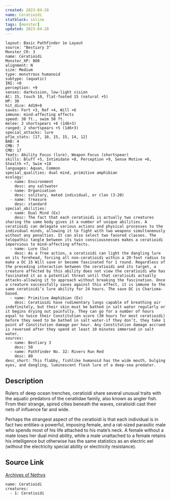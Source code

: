 ```yaml
---
created: 2023-04-28
name: Ceratioidi
statblock: inline
tags: [monster]
updated: 2023-04-28
---
```

```statblock
layout: Basic Pathfinder 1e Layout
source: "Bestiary 3"
Monster_CR: 3
name: Ceratioidi
Monster_XP: 800
alignment: N
size: Medium
type: monstrous humanoid
subtype: (aquatic)
INI: +0
perception: +9
senses: darkvision, low-light vision
AC: 15, touch 10, flat-footed 15 (natural +5)
HP: 30
hit_dice: 4d10+8
saves: Fort +3, Ref +4, Will +6
immune: mind-affecting effects
speed: 30 ft., swim 50 ft.
melee: 2 shortspears +8 (1d6+3)
ranged: 2 shortspears +5 (1d6+3)
special_attacks: lure
pf1e_stats: [17, 10, 15, 15, 14, 12]
BAB: 4
CMB: 7
CMD: 17
feats: Ability Focus (lure), Weapon Focus (shortspear)
skills: Bluff +5, Intimidate +8, Perception +9, Sense Motive +6, Stealth +7, Swim +18
languages: Aquan, Common
special_qualities: dual mind, primitive amphibian
ecology:
  - name: Environment
    desc: any saltwater
  - name: Organisation
    desc: solitary, mated individual, or clan (3-20)
  - name: Treasure
    desc: standard
special_abilities:
  - name: Dual Mind (Ex)
    desc: The fact that each ceratioidi is actually two creatures sharing the same body gives it a number of unique abilities. A ceratioidi can delegate various actions and physical processes to the individual minds, allowing it to fight with two weapons simultaneously without any penalties. It can also select two favored classes. The telepathic tangle between its twin consciousnesses makes a ceratioidi impervious to mind-affecting effects.
  - name: Lure (Su)
    desc: As a free action, a ceratioidi can light the dangling lure on its forehead, forcing all non-ceratioidi within a 20-foot radius to make a DC 15 Will save or become fascinated for 1 round. Regardless of the preceding interaction between the ceratioidi and its target, a creature affected by this ability does not view the ceratioidi who has fascinated it as a potential threat until that ceratioidi actually attacks-allowing it to approach without breaking the fascination. Once a creature successfully saves against this effect, it is immune to the same ceratioidi’s lure ability for 24 hours. The save DC is Charisma-based.
  - name: Primitive Amphibian (Ex)
    desc: Ceratioidi have rudimentary lungs capable of breathing air indefinitely, but their skin must be bathed in salt water regularly or it begins drying out painfully. They can go for a number of hours equal to twice their Constitution score (30 hours for most ceratioidi) before they need to be bathed in salt water-if they don’t, they take 1 point of Constitution damage per hour. Any Constitution damage accrued is reversed after they spend at least 10 minutes immersed in salt water.
sources:
  - name: Bestiary 3
    desc: 50
  - name: Pathfinder No. 32: Rivers Run Red
    desc: 80
desc_short: This flabby, fishlike humanoid has the wide mouth, bulging eyes, and dangling, luminescent flesh lure of a deep-sea predator.
```
## Description
Rulers of deep ocean trenches, ceratioidi share several unusual traits with the aquatic predators of the ceratiidae family, also known as angler fish. From their strange, spired cities beneath the waves, ceratioidi cast their nets of influence far and wide.

Perhaps the strangest aspect of the ceratioidi is that each individual is in fact two entities-a powerful, imposing female, and a rat-sized parasitic male who spends most of his life attached to his mate’s neck. A female without a mate loses her dual mind ability, while a male unattached to a female retains his intelligence but otherwise has the same statistics as an electric eel (without the electricity special ability or electricity resistance).
## Source Link
[Archives of Nethys](https://aonprd.com/MonsterDisplay.aspx?ItemName=Ceratioidi)
```encounter-table
name: Ceratioidi
creatures:
  - 1: Ceratioidi
```
